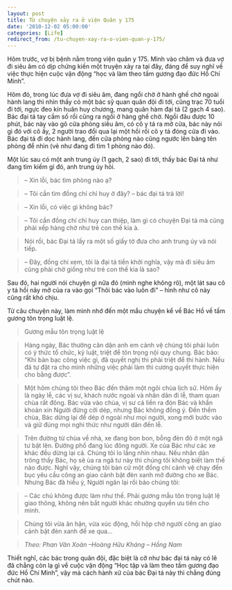 ```yaml
---
layout: post
title: Từ chuyện xảy ra ở viện Quân y 175
date: '2010-12-02 05:00:00'
categories: [Life]
redirect_from: /tu-chuyen-xay-ra-o-vien-quan-y-175/
---
```


Hôm trước, vợ bị bệnh nằm trong viện quân y 175. Mình vào chăm và đưa vợ đi siêu âm có dịp chứng kiến một truyện xảy ra tại đây, đáng để suy nghĩ về việc thực hiện cuộc vận động “học và làm theo tấm gương đạo đức Hồ Chí Minh”.

Hôm đó, trong lúc đưa vợ đi siêu âm, đang ngổi chờ ở hành ghế chờ ngoài hành lang thì nhìn thấy có một bác sỹ quan quân đội đi tới, cũng trạc 70 tuổi đi tới, ngực đeo kín huân huy chương, mang quân hàm đại tá (2 gạch 4 sao). Bác đại tá tay cầm số rồi cũng ra ngồi ở hàng ghế chờ. Ngồi đâu được 10 phút, bác này vào gõ cửa phòng siêu âm, có cô y tá ra mở cửa, bác này nói gì đó với cô ấy, 2 người trao đổi qua lại một hồi rồi cô y tá đóng cửa đi vào. Bác đại tá đi dọc hành lang, đến cửa phòng nào cũng ngước lên bảng tên phòng để nhìn (vẻ như đang đi tìm 1 phòng nào đó).

Một lúc sau có một anh trung úy (1 gạch, 2 sao) đi tới, thấy bác Đại tá như đang tìm kiếm gì đó, anh trung úy hỏi.

> – Xin lỗi, bác tìm phòng nào ạ?

> – Tôi cần tìm đồng chí chỉ huy ở đây? – bác đại tá trả lời!

> – Xin lỗi, có việc gì không bác?

> – Tôi cần đồng chí chỉ huy can thiệp, làm gì có chuyện Đại tá mà cũng phải xếp hàng chờ như trẻ con thế kia à.

> Nói rồi, bác Đại tá lấy ra một số giấy tờ đưa cho anh trung úy và nói tiếp.

> – Đây, đồng chí xem, tôi là đại tá tiền khởi nghĩa, vậy mà đi siêu âm cũng phải chờ giống như trẻ con thế kia là sao?

Sau đó, hai người nói chuyện gì nữa đó (mình nghe không rõ), một lát sau cô y tá hồi nãy mở của ra vào gọi “Thôi bác vào luôn đi” – hình như cô này cũng rất khó chịu.

Từ câu chuyện này, làm mình nhớ đến một mẩu chuyện kể về Bác Hồ về tấm gương tôn trọng luật lệ.

> Gương mẫu tôn trọng luật lệ

> Hàng ngày, Bác thường căn dặn anh em cảnh vệ chúng tôi phải luôn có ý thức tổ chức, kỷ luật, triệt để tôn trọng nội quy chung. Bác bảo: “Khi bàn bạc công việc gì, đã quyết nghị thì phải triệt để thi hành. Nếu đã tự đặt ra cho mình những việc phải làm thì cương quyết thực hiện cho bằng được”.

> Một hôm chúng tôi theo Bác đến thăm một ngôi chùa lịch sử. Hôm ấy là ngày lễ, các vị sư, khách nước ngoài và nhân dân đi lễ, tham quan chùa rất đông. Bác vừa vào chùa, vị sư cả liền ra đón Bác và khẩn khoản xin Người đừng cởi dép, nhưng Bác không đồng ý. Đến thềm chùa, Bác dừng lại để dép ở ngoài như mọi người, xong mới bước vào và giữ đúng mọi nghi thức như người dân đến lễ.

> Trên đường từ chùa về nhà, xe đang bon bon, bỗng đèn đỏ ở một ngã tư bật lên. Đường phố đang lúc đông người. Xe của Bác như các xe khác đều dừng lại cả. Chúng tôi lo lắng nhìn nhau. Nếu nhân dân trông thấy Bác, họ sẽ ùa ra ngã tư này thì chúng tôi không biết làm thế nào được. Nghĩ vậy, chúng tôi bàn cử một đồng chí cảnh vệ chạy đến bục yêu cầu công an giao cảnh bật đèn xanh mở đường cho xe Bác. Nhưng Bác đã hiểu ý, Người ngăn lại rồi bảo chúng tôi:

> – Các chú không được làm như thế. Phải gương mẫu tôn trọng luật lệ giao thông, không nên bắt người khác nhường quyền ưu tiên cho mình.

> Chúng tôi vừa ân hận, vừa xúc động, hồi hộp chờ người công an giao cảnh bật đèn xanh để xe qua…

> *Theo: Phan Văn Xoàn –Hoàng Hữu Kháng – Hồng Nam*

Thiết nghĩ, các bác trong quân đội, đặc biệt là cỡ như bác đại tá này có lẽ đã chẳng còn lạ gì về cuộc vận động “Học tập và làm theo tấm gương đạo đức Hồ Chí Minh”, vậy mà cách hành xử của bác Đại tá này thì chẳng đúng chút nào.